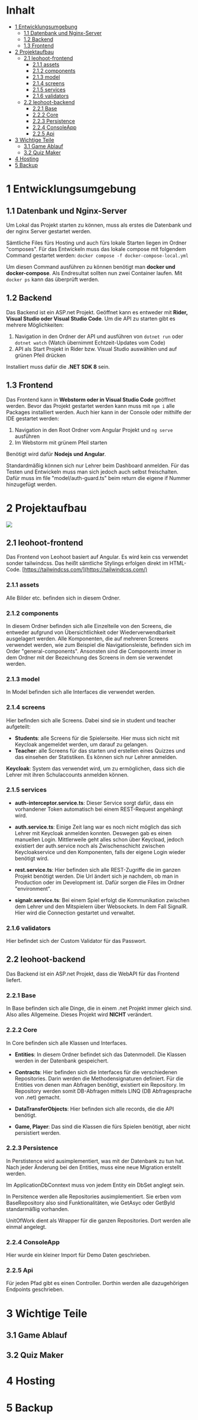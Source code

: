 # Inhalt
- [1 Entwicklungsumgebung](#1-entwicklungsumgebung)
    - [1.1 Datenbank und Nginx-Server](#11-datenbank-und-nginx-server)
    - [1.2 Backend](#12-backend)
    - [1.3 Frontend](#13-frontend)
- [2 Projektaufbau](#2-projektaufbau)
    - [2.1 leohoot-frontend](#21-leohoot-frontend)
        - [2.1.1 assets](#211-assets)
        - [2.1.2 components](#212-components)
        - [2.1.3 model](#213-model)
        - [2.1.4 screens](#214-screens)
        - [2.1.5 services](#215-services)
        - [2.1.6 validators](#216-validators)
    - [2.2 leohoot-backend](#22-leohoot-backend)
        - [2.2.1 Base](#221-base)
        - [2.2.2 Core](#222-core)
        - [2.2.3 Persistence](#223-persistence)
        - [2.2.4 ConsoleApp](#224-consoleapp)
        - [2.2.5 Api](#225-api)
- [3 Wichtige Teile](#3-wichtige-teile)
    - [3.1 Game Ablauf](#31-game-ablauf)
    - [3.2 Quiz Maker](#32-quiz-maker)
- [4 Hosting](#4-hosting)
- [5 Backup](#5-backup)

# 1 Entwicklungsumgebung
## 1.1 Datenbank und Nginx-Server
Um Lokal das Projekt starten zu können, muss als erstes die Datenbank und der nginx Server gestartet werden.

Sämtliche Files fürs Hosting und auch fürs lokale Starten liegen im Ordner "composes". Für das Entwickeln muss das lokale compose mit folgendem Command gestartet werden: ```docker compose -f docker-compose-local.yml``` 

Um diesen Command ausführen zu können benötigt man **docker und docker-compose**. Als Endresultat sollten nun zwei Container laufen. Mit ```docker ps``` kann das überprüft werden.

## 1.2 Backend
Das Backend ist ein ASP.net Projekt. Geöffnet kann es entweder mit **Rider, Visual Studio oder Visual Studio Code**. Um die API zu starten gibt es mehrere Möglichkeiten:

1) Navigation in den Ordner der API und ausführen von ```dotnet run``` oder ```dotnet watch``` (Watch übernimmt Echtzeit-Updates vom Code)
2) API als Start Projekt in Rider bzw. Visual Studio auswählen und auf grünen Pfeil drücken

Installiert muss dafür die **.NET SDK 8** sein.
## 1.3 Frontend
Das Frontend kann in **Webstorm oder in Visual Studio Code** geöffnet werden. Bevor das Projekt gestartet werden kann muss mit ```npm i``` alle Packages installiert werden. Auch hier kann in der Console oder mithilfe der IDE gestartet werden:

1) Navigation in den Root Ordner vom Angular Projekt und ```ng serve``` ausführen
2) Im Webstorm mit grünem Pfeil starten

Benötigt wird dafür **Nodejs und Angular**.

Standardmäßig können sich nur Lehrer beim Dashboard anmelden. Für das Testen und Entwickeln muss man sich jedoch auch selbst freischalten. Dafür muss im file "model/auth-guard.ts" beim return die eigene if Nummer hinzugefügt werden.

# 2 Projektaufbau
![](./images/architecture.png)
## 2.1 leohoot-frontend
Das Frontend von Leohoot basiert auf Angular. Es wird kein css verwendet sonder tailwindcss. Das heißt sämtliche Stylings erfolgen direkt im HTML-Code. [https://tailwindcss.com/](https://tailwindcss.com/)
### 2.1.1 assets
Alle Bilder etc. befinden sich in diesem Ordner.
### 2.1.2 components
In diesem Ordner befinden sich alle Einzelteile von den Screens, die entweder aufgrund von Übersichtlichkeit oder Wiederverwendbarkeit ausgelagert werden. Alle Komponenten, die auf mehreren Screens verwendet werden, wie zum Beispiel die Navigationsleiste, befinden sich im Order "general-components". Ansonsten sind die Components immer in dem Ordner mit der Bezeichnung des Screens in dem sie verwendet werden. 
### 2.1.3 model
In Model befinden sich alle Interfaces die verwendet werden.
### 2.1.4 screens
Hier befinden sich alle Screens. Dabei sind sie in student und teacher aufgeteilt:
- **Students**: alle Screens für die Spielerseite. Hier muss sich nicht mit Keycloak angemeldet werden, um darauf zu gelangen. 
- **Teacher**: alle Screens für das starten und erstellen eines Quizzes und das einsehen der Statistiken. Es können sich nur Lehrer anmelden.

**Keycloak**: System das verwendet wird, um zu ermöglichen, dass sich die Lehrer mit ihren Schulaccounts anmelden können.
### 2.1.5 services
- **auth-interceptor.service.ts**: Dieser Service sorgt dafür, dass ein vorhandener Token automatisch bei einem REST-Request angehängt wird.

- **auth.service.ts**: Einige Zeit lang war es noch nicht möglich das sich Lehrer mit Keycloak anmelden konnten. Deswegen gab es einen manuellen Login. Mittlerweile geht alles schon über Keycload, jedoch existiert der auth.service noch als Zwischenschicht zwischen Keycloakservice und den Komponenten, falls der eigene Login wieder benötigt wird.

- **rest.service.ts**: Hier befinden sich alle REST-Zugriffe die im ganzen Projekt benötigt werden. Die Url ändert sich je nachdem, ob man in Production oder im Development ist. Dafür sorgen die Files im Ordner "environment".

- **signalr.service.ts**: Bei einem Spiel erfolgt die Kommunikation zwischen dem Lehrer und den Mitspielern über Websockets. In dem Fall SignalR. Hier wird die Connection gestartet und verwaltet.
### 2.1.6 validators
Hier befindet sich der Custom Validator für das Passwort.
## 2.2 leohoot-backend
Das Backend ist ein ASP.net Projekt, dass die WebAPI für das Frontend liefert.
### 2.2.1 Base
In Base befinden sich alle Dinge, die in einem .net Projekt immer gleich sind. Also alles Allgemeine. Dieses Projekt wird **NICHT** verändert.
### 2.2.2 Core
In Core befinden sich alle Klassen und Interfaces.
- **Entities**: In diesem Ordner befindet sich das Datenmodell. Die Klassen werden in der Datenbank gespeichert.

- **Contracts**: Hier befinden sich die Interfaces für die verschiedenen Repositories. Darin werden die Methodensignaturen definiert. Für die Entities von denen man Abfragen benötigt, existiert ein Repository. Im Repository werden somit DB-Abfragen mittels LINQ (DB Abfragesprache von .net) gemacht.

- **DataTransferObjects**: Hier befinden sich alle records, die die API benötigt.

- **Game, Player**: Das sind die Klassen die fürs Spielen benötigt, aber nicht persistiert werden.
### 2.2.3 Persistence
In Perstistence wird ausimplementiert, was mit der Datenbank zu tun hat. Nach jeder Änderung bei den Entities, muss eine neue Migration erstellt werden.

Im ApplicationDbConntext muss von jedem Entity ein DbSet anglegt sein.

In Persitence werden alle Repositories ausimplementiert. Sie erben vom BaseRepository also sind Funktionalitäten, wie GetAsyc oder GetById standarmäßig vorhanden.

UnitOfWork dient als Wrapper für die ganzen Repositories. Dort werden alle einmal angelegt.
### 2.2.4 ConsoleApp
Hier wurde ein kleiner Import für Demo Daten geschrieben.
### 2.2.5 Api
Für jeden Pfad gibt es einen Controller. Dorthin werden alle dazugehörigen Endpoints geschrieben.
# 3 Wichtige Teile
## 3.1 Game Ablauf

## 3.2 Quiz Maker
# 4 Hosting
# 5 Backup
